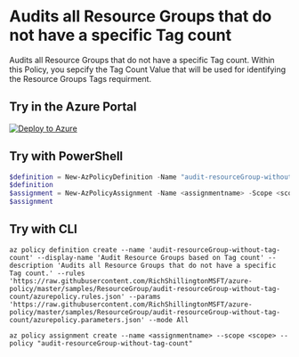 # Audits all Resource Groups that do not have a specific Tag count

Audits all Resource Groups that do not have a specific Tag count.
Within this Policy, you sepcify the Tag Count Value that will be used for identifying the Resource Groups Tags requirment.

## Try in the Azure Portal

[![Deploy to Azure](http://azuredeploy.net/deploybutton.png)](https://portal.azure.com/#blade/Microsoft_Azure_Policy/CreatePolicyDefinitionBlade/uri/https%3A%2F%2Fraw.githubusercontent.com%2FRichShillingtonMSFT%2Fazure-policy%2Fmaster%2Fsamples%2FResourceGroup%2Faudit-resourceGroup-without-tag-count%2Fazurepolicy.json)

## Try with PowerShell

````powershell
$definition = New-AzPolicyDefinition -Name "audit-resourceGroup-without-tag-count" -DisplayName "Audit Resource Groups based on Tag count" -description "Audits all Resource Groups that do not have a specific Tag count." -Policy 'https://raw.githubusercontent.com/RichShillingtonMSFT/azure-policy/master/samples/ResourceGroup/audit-resourceGroup-without-tag-count/azurepolicy.rules.json' -Parameter 'https://raw.githubusercontent.com/RichShillingtonMSFT/azure-policy/master/samples/ResourceGroup/audit-resourceGroup-without-tag-count/azurepolicy.parameters.json'
$definition
$assignment = New-AzPolicyAssignment -Name <assignmentname> -Scope <scope> -tagName <tagName> -tagValue <tagValue> -PolicyDefinition $definition
$assignment 
````

## Try with CLI

````cli
az policy definition create --name 'audit-resourceGroup-without-tag-count' --display-name 'Audit Resource Groups based on Tag count' --description 'Audits all Resource Groups that do not have a specific Tag count.' --rules 'https://raw.githubusercontent.com/RichShillingtonMSFT/azure-policy/master/samples/ResourceGroup/audit-resourceGroup-without-tag-count/azurepolicy.rules.json' --params 'https://raw.githubusercontent.com/RichShillingtonMSFT/azure-policy/master/samples/ResourceGroup/audit-resourceGroup-without-tag-count/azurepolicy.parameters.json' --mode All

az policy assignment create --name <assignmentname> --scope <scope> --policy "audit-resourceGroup-without-tag-count" 
````